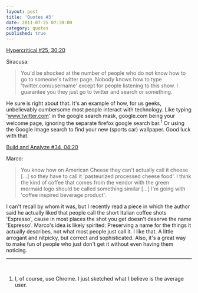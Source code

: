 ```yaml
---
layout: post
title: 'Quotes #3'
date: 2011-07-25 07:30:00
category: quotes
published: true
---
```

[Hypercritical #25, 30:20](http://5by5.tv/hypercritical/25) 
 
Siracusa:

> You'd be shocked at the number of people who do not know how to go to someone's twitter page. Nobody knows how to type 'twitter.com/username' except for people listening to this show. I guarantee you they just go to twitter and search or something.

He sure is right about that. It's an example of how, for us geeks, unbelievably cumbersome most people interact with technology. Like typing 'www.twitter.com' in the google search mask, google.com being your welcome page, ignoring the separate firefox google search bar.<sup>1</sup> Or using the Google Image search to find your new (sports car) wallpaper. Good luck with that.


[Build and Analyze #34, 04:20](http://5by5.tv/buildanalyze/34)  

Marco:

> You know how on American Cheese they can't actually call it cheese [...] so they have to call it 'pasteurized processed cheese food'. I think the kind of coffee that comes from the vendor with the green mermaid logo should be called something similar [...] I'm going with 'coffee inspired beverage product'.

I can't recall by whom it was, but I recently read a piece in which the author said he actually liked that people call the short Italian coffee shots 'Expresso', cause in most places the shot you get doesn't deserve the name 'Espresso'. Marco's idea is likely spirited: Preserving a name for the things it actually describes, not what most people just call it. I like that. A little arrogant and nitpicky, but correct and sophisticated. Also, it's a great way to make fun of people who just don't get it without even having them noticing.

---
<br>

1. I, of course, use Chrome. I just sketched what I believe is the average user.
